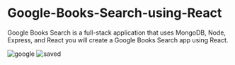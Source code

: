 # Google-Books-Search-using-React

Google Books Search is a full-stack application that uses MongoDB, Node, Express, and React you will create a Google Books Search app using React.


![google](https://user-images.githubusercontent.com/65740432/98860724-1b4e1980-2432-11eb-95b6-c18a0f79dd5e.PNG)
![saved](https://user-images.githubusercontent.com/65740432/98860735-1e490a00-2432-11eb-91de-dc2b0a64dbbc.PNG)
